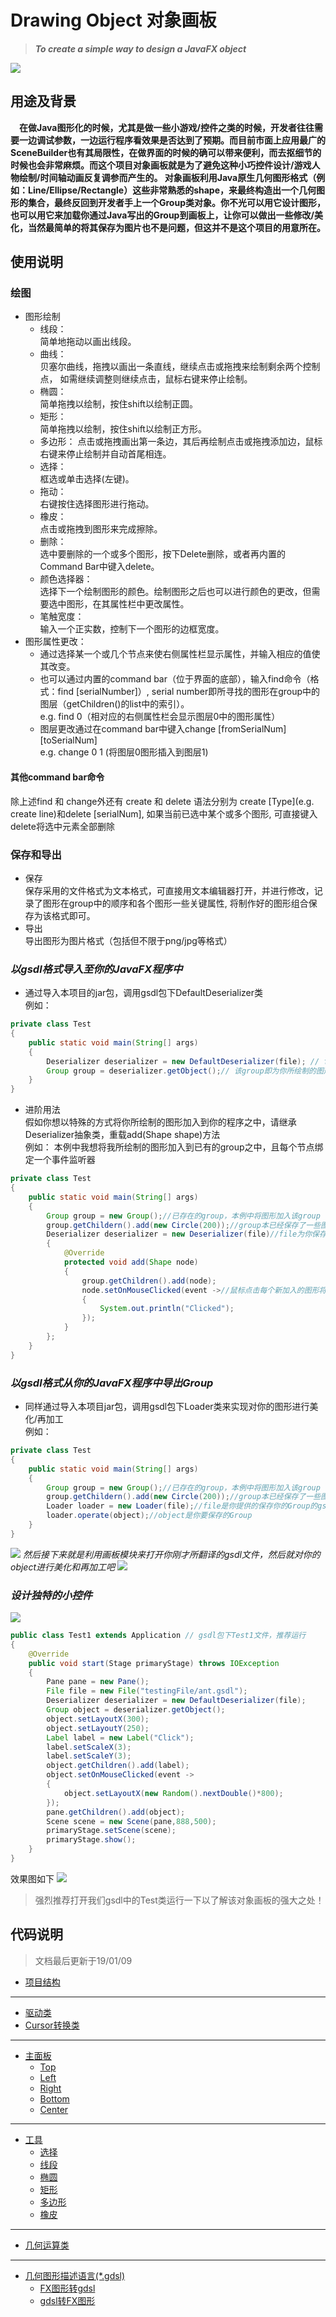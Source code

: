 # Drawing Object 对象画板
> ***To create a simple way to design a JavaFX object***
  
![](/src/image/demo/BigWhiteWithSword.png)
## 用途及背景
 **&emsp;在做Java图形化的时候，尤其是做一些小游戏/控件之类的时候，开发者往往需要一边调试参数，一边运行程序看效果是否达到了预期。而目前市面上应用最广的SceneBuilder也有其局限性，在做界面的时候的确可以带来便利，而去抠细节的时候也会非常麻烦。而这个项目对象画板就是为了避免这种小巧控件设计/游戏人物绘制/时间轴动画反复调参而产生的。 对象画板利用Java原生几何图形格式（例如：Line/Ellipse/Rectangle）这些非常熟悉的shape，来最终构造出一个几何图形的集合，最终反回到开发者手上一个Group类对象。你不光可以用它设计图形，也可以用它来加载你通过Java写出的Group到画板上，让你可以做出一些修改/美化，当然最简单的将其保存为图片也不是问题，但这并不是这个项目的用意所在。**
## 使用说明
### 绘图
* 图形绘制
     * 线段：  
        简单地拖动以画出线段。
     * 曲线：  
        贝塞尔曲线，拖拽以画出一条直线，继续点击或拖拽来绘制剩余两个控制点，
        如需继续调整则继续点击，鼠标右键来停止绘制。
     * 椭圆：  
        简单拖拽以绘制，按住shift以绘制正圆。
     * 矩形：  
        简单拖拽以绘制，按住shift以绘制正方形。
     * 多边形：
        点击或拖拽画出第一条边，其后再绘制点击或拖拽添加边，鼠标右键来停止绘制并自动首尾相连。
     * 选择：  
        框选或单击选择(左键)。
     * 拖动：  
        右键按住选择图形进行拖动。
     * 橡皮：  
        点击或拖拽到图形来完成擦除。
     * 删除：  
        选中要删除的一个或多个图形，按下Delete删除，或者再内置的Command Bar中键入delete。
     * 颜色选择器：  
        选择下一个绘制图形的颜色。绘制图形之后也可以进行颜色的更改，但需要选中图形，在其属性栏中更改属性。
    * 笔触宽度：  
        输入一个正实数，控制下一个图形的边框宽度。
* 图形属性更改：  
     * 通过选择某一个或几个节点来使右侧属性栏显示属性，并输入相应的值使其改变。
     * 也可以通过内置的command bar（位于界面的底部），输入find命令（格式：find \[serialNumber\]）, serial number即所寻找的图形在group中的图层（getChildren()的list中的索引）。  
     e.g.  find 0（相对应的右侧属性栏会显示图层0中的图形属性）
     * 图层更改通过在command bar中键入change [fromSerialNum] [toSerialNum]  
     e.g. change 0 1 (将图层0图形插入到图层1)
#### 其他command bar命令
 除上述find 和 change外还有 create 和 delete 语法分别为 create [Type](e.g. create line)和delete [serialNum],
 如果当前已选中某个或多个图形, 可直接键入delete将选中元素全部删除
### 保存和导出
* 保存  
    保存采用的文件格式为文本格式，可直接用文本编辑器打开，并进行修改，记录了图形在group中的顺序和各个图形一些关键属性,
    将制作好的图形组合保存为该格式即可。
* 导出  
    导出图形为图片格式（包括但不限于png/jpg等格式）
### ***以gsdl格式导入至你的JavaFX程序中***
* 通过导入本项目的jar包，调用gsdl包下DefaultDeserializer类  
例如：
```java
private class Test
{
    public static void main(String[] args)
    {
        Deserializer deserializer = new DefaultDeserializer(file); // file 为你保存的gsdl文件
        Group group = deserializer.getObject();// 该group即为你所绘制的图形集合
    }
}
```
* 进阶用法  
假如你想以特殊的方式将你所绘制的图形加入到你的程序之中，请继承Deserializer抽象类，重载add(Shape shape)方法  
例如： 本例中我想将我所绘制的图形加入到已有的group之中，且每个节点绑定一个事件监听器
```java
private class Test
{
    public static void main(String[] args)
    {
        Group group = new Group();//已存在的group，本例中将图形加入该group
        group.getChildern().add(new Circle(200));//group本已经保存了一些图形，本例中将向该group添加更多图形
        Deserializer deserializer = new Deserializer(file)//file为你保存的gsdl文件
        {
            @Override
            protected void add(Shape node)
            {
                group.getChildren().add(node);
                node.setOnMouseClicked(event ->//鼠标点击每个新加入的图形将会触发该事件并输出"Clicked".
                {
                    System.out.println("Clicked");
                });
            }
        };
    }
}

```
### ***以gsdl格式从你的JavaFX程序中导出Group***
* 同样通过导入本项目jar包，调用gsdl包下Loader类来实现对你的图形进行美化/再加工  
例如：
```java
private class Test
{
    public static void main(String[] args)
    {
        Group group = new Group();//已存在的group，本例中将图形加入该group
        group.getChildern().add(new Circle(200));//group本已经保存了一些图形，本例中将向该group添加更多图形
        Loader loader = new Loader(file);//file是你提供的保存你的Group的gsdl文件
        loader.operate(object);//object是你要保存的Group
    }
}

```
![](src/image/demo/BigWhite.png)
*然后接下来就是利用画板模块来打开你刚才所翻译的gsdl文件，然后就对你的object进行美化和再加工吧*
![](src/image/demo/sword.png)

### ***设计独特的小控件***
![](/src/image/demo/ant.png)
```java
public class Test1 extends Application // gsdl包下Test1文件，推荐运行
{
    @Override
    public void start(Stage primaryStage) throws IOException
    {
        Pane pane = new Pane();
        File file = new File("testingFile/ant.gsdl");
        Deserializer deserializer = new DefaultDeserializer(file);
        Group object = deserializer.getObject();
        object.setLayoutX(300);
        object.setLayoutY(250);
        Label label = new Label("Click");
        label.setScaleX(3);
        label.setScaleY(3);
        object.getChildren().add(label);
        object.setOnMouseClicked(event ->
        {
            object.setLayoutX(new Random().nextDouble()*800);
        });
        pane.getChildren().add(object);
        Scene scene = new Scene(pane,888,500);
        primaryStage.setScene(scene);
        primaryStage.show();
    }
}

```
效果图如下
![](/src/image/demo/antControl.png)
> 强烈推荐打开我们gsdl中的Test类运行一下以了解该对象画板的强大之处！

## 代码说明  
> 文档最后更新于19/01/09
* [项目结构](docs/project_structure.md)
----
* [驱动类](docs/Main.md)
* [Cursor转换类](docs/ChangeCursor.md)
----
* [主面板](docs/MainPane.md)
    * [Top](docs/MenuBar.md)
    * [Left](docs/ToolBar.md)
    * [Right](docs/PropertyBar.md)
    * [Bottom](docs/Cue.md)
    * [Center](docs/Board.md)
----
* [工具](docs/Tool.md)
    * [选择](docs/MyChooser.md)
    * [线段](docs/MyLine.md)
    * [椭圆](docs/MyEllipse.md)
    * [矩形](docs/MyRectangle.md)
    * [多边形](docs/MyPolyline.md)
    * [橡皮](docs/MyEraser.md)
----
* [几何运算类]()
----
* [几何图形描述语言(*.gdsl)]()
    * [FX图形转gdsl]()
    * [gdsl转FX图形](docs/Desrializer.md)
